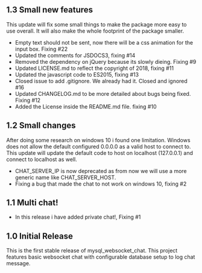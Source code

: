 ## 1.3 Small new features

This update will fix some small things to make the package more easy to use overall.
It will also make the whole footprint of the package smaller.

 - Empty text should not be sent, now there will be a css animation for the input box. Fixing #22
 - Updated the comments for JSDOCS3, fixing #14
 - Removed the dependency on jQuery because its slowly dieing. Fixing #9
 - Updated LICENSE.md to reflect the copyright of 2018, fixing #11
 - Updated the javascript code to ES2015, fixing #13
 - Closed issue to add .gitignore. We already had it. Closed and ignored #16
 - Updated CHANGELOG.md to be more detailed about bugs being fixed. Fixing #12
 - Added the License inside the README.md file. fixing #10
  
 
## 1.2 Small changes

After doing some research on windows 10 i found one limitation. Windows does not allow the default configured 0.0.0.0 as a valid host to connect to. This update will update the default code to host on localhost (127.0.0.1) and connect to localhost as well.

- CHAT_SERVER_IP is now deprecated as from now we will use a more generic name like CHAT_SERVER_HOST.
- Fixing a bug that made the chat to not work on windows 10, fixing #2

## 1.1 Multi chat!

 - In this release i have added private chat!, Fixing #1

## 1.0 Initial Release
  
This is the first stable release of mysql_websocket_chat. This project features basic websocket chat with configurable database setup to log chat message.




